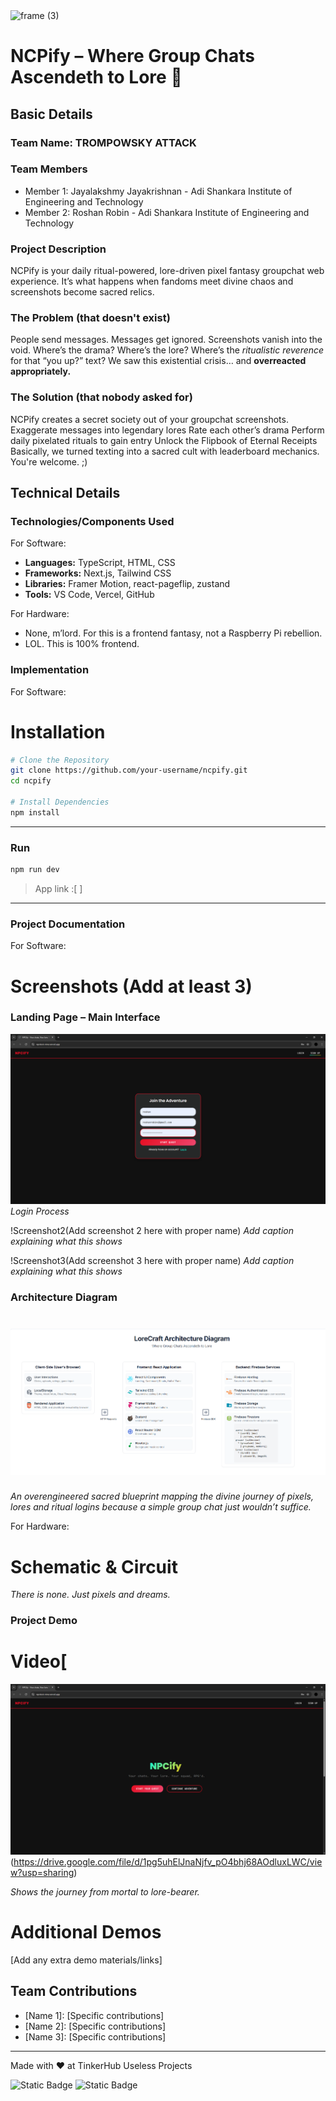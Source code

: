 <img width="3188" height="1202" alt="frame (3)" src="https://github.com/user-attachments/assets/517ad8e9-ad22-457d-9538-a9e62d137cd7" />


# NCPify – Where Group Chats Ascendeth to Lore 🎯


## Basic Details
### Team Name: TROMPOWSKY ATTACK


### Team Members
- Member 1: Jayalakshmy Jayakrishnan - Adi Shankara Institute of Engineering and Technology
- Member 2: Roshan Robin - Adi Shankara Institute of Engineering and Technology


### Project Description
NCPify is your daily ritual-powered, lore-driven pixel fantasy groupchat web experience.
It’s what happens when fandoms meet divine chaos and screenshots become sacred relics.

### The Problem (that doesn't exist)
People send messages. 
Messages get ignored. 
Screenshots vanish into the void.
Where’s the drama? 
Where’s the lore? 
Where’s the *ritualistic reverence* for that “you up?” text?
We saw this existential crisis… and **overreacted appropriately.** 

### The Solution (that nobody asked for)
NCPify creates a secret society out of your groupchat screenshots.
Exaggerate messages into legendary lores
Rate each other’s drama
Perform daily pixelated rituals to gain entry
Unlock the Flipbook of Eternal Receipts
Basically, we turned texting into a sacred cult with leaderboard mechanics. You're welcome. ;)

## Technical Details
### Technologies/Components Used
For Software:
- **Languages:** TypeScript, HTML, CSS
- **Frameworks:** Next.js, Tailwind CSS
- **Libraries:** Framer Motion, react-pageflip, zustand
- **Tools:** VS Code, Vercel, GitHub

For Hardware:
- None, m’lord. For this is a frontend fantasy, not a Raspberry Pi rebellion.
- LOL. This is 100% frontend.


### Implementation
For Software:
# Installation

```bash
# Clone the Repository
git clone https://github.com/your-username/ncpify.git
cd ncpify

# Install Dependencies
npm install
```

---

### Run

```bash
npm run dev
```

> App link :[ ]

---
### Project Documentation
For Software:

# Screenshots (Add at least 3)

### Landing Page – Main Interface  
![Landing Page](https://github.com/JayalakshmyJayakrishnan/NPCifyy-useless_project_temp/blob/main/NPCify%20-%20Your%20chats.%20Your%20lore.%20Your%20squad%2C%20RPG'd.%20-%20Google%20Chrome%2002-08-2025%2005_34_34.png?raw=true)  
*Login Process*

!Screenshot2(Add screenshot 2 here with proper name)
*Add caption explaining what this shows*

!Screenshot3(Add screenshot 3 here with proper name)
*Add caption explaining what this shows*

### Architecture Diagram

# ![Architecture Diagram](https://github.com/JayalakshmyJayakrishnan/NPCifyy-useless_project_temp/blob/main/LoreCraft%20Architecture.png?raw=true)
*An overengineered sacred blueprint mapping the divine journey of pixels, lores and ritual logins because a simple group chat just wouldn’t suffice.*

For Hardware:

# Schematic & Circuit
*There is none. Just pixels and dreams.*


### Project Demo
# Video[
![Watch Demo](https://github.com/JayalakshmyJayakrishnan/NPCifyy-useless_project_temp/blob/main/NPCify%20-%20Your%20chats.%20Your%20lore.%20Your%20squad%2C%20RPG'd.%20-%20Google%20Chrome%2002-08-2025%2005_34_01.png)(https://drive.google.com/file/d/1pg5uhElJnaNjfv_pO4bhj68AOdluxLWC/view?usp=sharing)

*Shows the journey from mortal to lore-bearer.*

# Additional Demos
[Add any extra demo materials/links]

## Team Contributions
- [Name 1]: [Specific contributions]
- [Name 2]: [Specific contributions]
- [Name 3]: [Specific contributions]

---
Made with ❤️ at TinkerHub Useless Projects 

![Static Badge](https://img.shields.io/badge/TinkerHub-24?color=%23000000&link=https%3A%2F%2Fwww.tinkerhub.org%2F)
![Static Badge](https://img.shields.io/badge/UselessProjects--25-25?link=https%3A%2F%2Fwww.tinkerhub.org%2Fevents%2FQ2Q1TQKX6Q%2FUseless%2520Projects)



